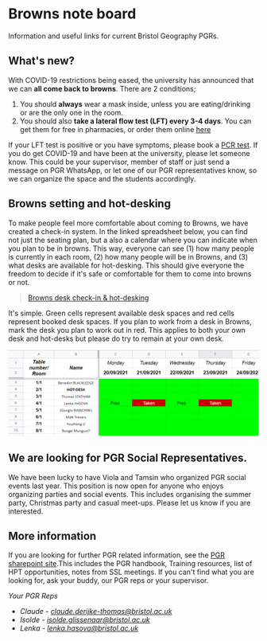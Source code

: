 # Browns note board

Information and useful links for current Bristol Geography PGRs.

## What's new?

With COVID-19 restrictions being eased, the university has announced that we can **all come back to browns**. There are 2 conditions;
1. You should **always** wear a mask inside, unless you are eating/drinking or are the only one in the room.
2. You should also **take a lateral flow test (LFT) every 3-4 days**. You can get them for free in pharmacies, or order them online [here](https://www.gov.uk/order-coronavirus-rapid-lateral-flow-tests)

If your LFT test is positive or you have symptoms, please book a [PCR test](https://www.nhs.uk/conditions/coronavirus-covid-19/testing/get-tested-for-coronavirus/). If you do get COVID-19 and have been at the university, please let someone know. This could be your supervisor, member of staff or just send a message on PGR WhatsApp, or let one of our PGR representatives know, so we can organize the space and the students accordingly.


## Browns setting and hot-desking

To make people feel more comfortable about coming to Browns, we have created a check-in system. In the linked spreadsheet below, you can find not just the seating plan, but a also a calendar where you can indicate when you plan to be in browns. This way, everyone can see (1) how many people is currently in each room, (2) how many people will be in Browns, and (3) what desks are available for hot-desking. This should give everyone the freedom to decide if it's safe or comfortable for them to come into browns or not.

> [Browns desk check-in & hot-desking](https://docs.google.com/spreadsheets/d/1E2dg7tIT-jAFbEEQU-WUVP-tiqFN4De8_NhPHV7ueQk/edit#gid=0)


It's simple. Green cells represent available desk spaces and red cells represent booked desk spaces. If you plan to work from a desk in Browns, mark the desk you plan to work out in red. This applies to both your own desk and hot-desks but please do try to remain at your own desk.

![](./images/spreadsheet_screenshot.png)

## We are looking for PGR Social Representatives.

We have been lucky to have Viola and Tamsin who organized PGR social events last year. This position is now open for anyone who enjoys organizing parties and social events. This includes organising the summer party, Christmas party and casual meet-ups. Please let us know if you are interested.

## More information

If you are looking for further PGR related information, see the [PGR sharepoint site](https://uob.sharepoint.com/teams/grp-ggy-postgrad/Shared%20Documents/Forms/AllItems.aspx).This includes the PGR handbook, Training resources, list of HPT opportunities, notes from SSL meetings. If you can't find what you are looking for, ask your buddy, our PGR reps or your supervisor.

*Your PGR Reps*
* *Claude - claude.derijke-thomas@bristol.ac.uk*
* *Isolde - isolde.glissenaar@bristol.ac.uk*
* *Lenka - lenka.hasova@bristol.ac.uk*
